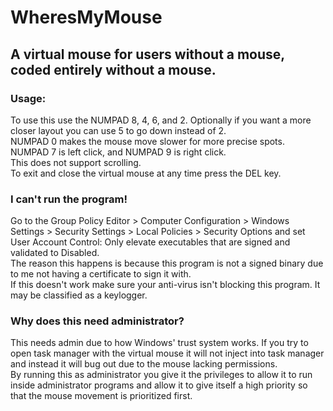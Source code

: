 # WheresMyMouse
## A virtual mouse for users without a mouse, coded entirely without a mouse.

### Usage:
To use this use the NUMPAD 8, 4, 6, and 2. Optionally if you want a more closer layout you can use 5 to go down instead of 2.<br>
NUMPAD 0 makes the mouse move slower for more precise spots.<br>
NUMPAD 7 is left click, and NUMPAD 9 is right click.<br>
This does not support scrolling.<br>
To exit and close the virtual mouse at any time press the DEL key.<br>

### I can't run the program!
Go to the Group Policy Editor > Computer Configuration > Windows Settings > Security Settings > Local Policies > Security Options and set User Account Control: Only elevate executables that are signed and validated to Disabled.<br>
The reason this happens is because this program is not a signed binary due to me not having a certificate to sign it with.<br>
If this doesn't work make sure your anti-virus isn't blocking this program. It may be classified as a keylogger.<br>

### Why does this need administrator?
This needs admin due to how Windows' trust system works. If you try to open task manager with the virtual mouse it will not inject into task manager and instead it will bug out due to the mouse lacking permissions.<br>
By running this as administrator you give it the privileges to allow it to run inside administrator programs and allow it to give itself a high priority so that the mouse movement is prioritized first.<br>
